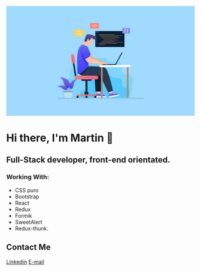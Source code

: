 ![image](https://github.com/TinchoRas/TinchoRas/blob/main/code-quality-standard.jpg)
# Hi there, I'm Martin 👋
   ## Full-Stack developer, front-end orientated. 
   ### Working With:
   * CSS puro
   * Bootstrap
   * React
   * Redux
   * Formik
   * SweetAlert
   * Redux-thunk.

   
## Contact Me
[Linkedin](https://www.linkedin.com/in/mart%C3%ADn-raschinsky-083546158/)
[E-mail]()
